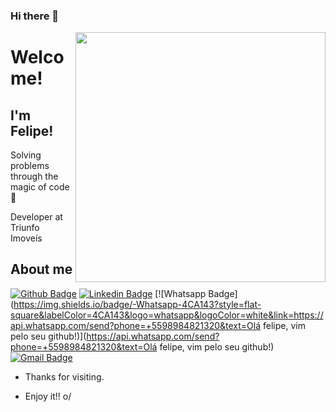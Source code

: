 ### Hi there 👋

<img align="right" width="400" height="400" src="https://avatars.githubusercontent.com/u/18500523?s=460&u=7310016d6535531462d38a52b7074635b02a91aa&v=4">
 
# Welcome!
 
## I'm Felipe!
 
Solving problems through the magic of code :mage:

Developer at Triunfo Imoveís

 
 
## About me 
[![Github Badge](https://img.shields.io/badge/-Github-000?style=flat-square&logo=Github&logoColor=white&link=https://github.com/felipeWanderson)](https://github.com/felipeWanderson)
[![Linkedin Badge](https://img.shields.io/badge/-LinkedIn-blue?style=flat-square&logo=Linkedin&logoColor=white&link=https://www.linkedin.com/in/leal-felipe/)](https://www.linkedin.com/in/leal-felipe/)
[![Whatsapp Badge](https://img.shields.io/badge/-Whatsapp-4CA143?style=flat-square&labelColor=4CA143&logo=whatsapp&logoColor=white&link=https://api.whatsapp.com/send?phone=+5598984821320&text=Olá felipe, vim pelo seu github!)](https://api.whatsapp.com/send?phone=+5598984821320&text=Olá felipe, vim pelo seu github!)
[![Gmail Badge](https://img.shields.io/badge/-Gmail-c14438?style=flat-square&logo=Gmail&logoColor=white&link=mailto:felipewanderson2020@gmail.com)](mailto:felipewanderson2020@gmail.com)
 
- Thanks for visiting. 
 
- Enjoy it!! o/
